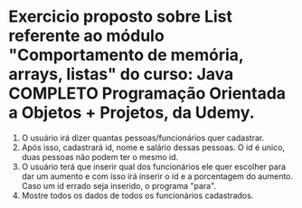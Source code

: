 # Exercicio proposto sobre List referente ao módulo "Comportamento de memória, arrays, listas" do curso: Java COMPLETO Programação Orientada a Objetos + Projetos, da Udemy.
1. O usuário irá dizer quantas pessoas/funcionários quer cadastrar.
2. Após isso, cadastrará id, nome e salário dessas pessoas. O id é unico, duas pessoas não podem ter o mesmo id.
3. O usuário terá que inserir qual dos funcionários ele quer escolher para dar um aumento e com isso irá inserir o id e a porcentagem do aumento. Caso um id errado seja inserido, o programa "para".
4. Mostre todos os dados de todos os funcionários cadastrados.

